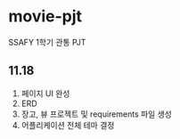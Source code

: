 # movie-pjt
SSAFY 1학기 관통  PJT

## 11.18
1. 페이지 UI 완성
2. ERD
3. 장고, 뷰 프로젝트 및 requirements 파일 생성
4. 어플리케이션 전체 테마 결정
 
